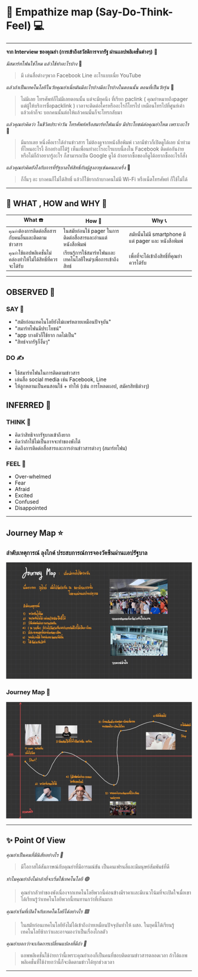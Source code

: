 # 💾 Empathize map (Say-Do-Think-Feel) 💻
----------

__จาก Interview ของคุณย่า (การเข้าถึงสวัสดิการจากรัฐ ผ่านเเอปพลิเคชั่นต่างๆ)__ 🎥

_มีสมาร์ทโฟนใช่ไหม แล้วใช้ทำอะไรบ้าง_ 📱

> มี เล่นสื่อต่างๆพวก Facebook Line อะไรแบบเนี่ย YouTube

_แล้วถ้าเป็นเทคโนโลยีในวัยคุณย่าเนี่ยมันมีอะไรบ้างมีอะไรบ้างในตอนนั้น ตอนที่เป็นวัยรุ่น_ 🧒

> ไม่มีเลย โทรศัพท์ก็ไม่มีเลยตอนนั้น แต่จะมียุคนึง ที่เรียก paclink ( คุณย่าหมายถึงpager แต่ผู้ให้บริการชื่อpacklink ) เวลาจะติดต่อใครหรืออะไรก็โทรไป เหมือนโทรไปที่ศูนย์เค้า แล้วเค้าก็จะ บอกคนนั้นต่อให้แล้วคนนั้นก็จะโทรกลับมา 

_แล้วคุณย่าคิดว่า ในชีวิตประจำวัน โทรศัพท์หรือสมาร์ทโฟนเนี่ย มีประโยชน์ต่อคุณย่าไหม เพราะอะไร_ 📲

> มีมากเลย หนึ่งคือเราได้อ่านข่าวสาร ไม่ต้องดูจากหนังสือพิมพ์ เวลามีข่าวก็เปิดดูได้เลย น้ำท่วมที่ไหนอะไรงี้ อีกอย่างก็ได้รู้ เห็นเพื่อนทำอะไรอะไรแบบนี้ลงใน Facebook ติดต่อกันง่าย หรือไม่ก็ถ้าอยากรู้อะไร ก็สามารถเปิด Google ดูได้ ถ้าอยากซื้อของก็ดูได้อยากซื้ออะไรก็สั่ง

_แล้วคุณย่าคิดยังไงกับการที่รัฐบาลให้สิทธิ์กับผู้สูงอายุเช่นคนละครึ่ง_ 💸

> ก็งั้นๆ อะ บางคนก็ไม่ได้สิทธิ์ แล้วก็ใช้ยากถ้าบางคนไม่มี Wi-Fi หรือเน็ตโทรศัพท์ ก็ใช้ไม่ได้
----------

## 💭 WHAT , HOW and WHY 💭

| What ☎️ | How 💌 | Why 📞|
| ------------- | ------------- | ------------- |
| `คุณย่า`ต้องการติดต่อสื่อสารกับคนอื่นและติดตามข่าวสาร | ในสมัยก่อนใช้ pager ในการติดต่อสื่อสารและอ่านแต่หนังสือพิมพ์ | สมัยนั้นไม่มี smartphone มีแต่ pager และ หนังสือพิมพ์ |
| `คุณย่า`ใช้แอปพลิเคชั่นไม่คล่องทำให้ไม่ได้สิทธิ์ที่ควรจะได้รับ | เรียนรู้การใช้สมาร์ทโฟนเเละเทคโนโลยีใหม่ๆเพื่อการเข้าถึงสิทธ์ | เพื่อที่จะได้เข้าถึงสิทธิ์ที่คุณย่าควรได้รับ
----------

## OBSERVED 🌝
### SAY 💬
-  "สมัยก่อนเทคโนโลยียังไม่เเพร่หลายเหมือนปัจจุบัน"
-  "สมาร์ทโฟนมีประโยชน์"
-  "app บางตัวก็ใช้ยาก กดไม่เป็น"
-  "สิทธ์จากรัฐก็งั้นๆ"
### DO ✍️
- ใช้สมาร์ทโฟนในการติดตามข่าวสาร
- เล่นสื่อ social media เช่น Facebook, Line
- ให้ลูกหลานเป็นคนสอนใช้ + ทำให้ (เช่น การโหลดเเอป, สมัครสิทธิต่างๆ)
## INFERRED 🌛
### THINK 💭
- คิดว่าสิทธิจากรัฐบาลเข้าถึงยาก
- คิดว่าถ้าใช้ไม่เป็นอาจจะทำของพังได้
- คิดถึงการติดต่อสื่อสารเเละการอ่านข่าวสารต่างๆ (สมาร์ทโฟน)
### FEEL 🌙
- Over-whelmed
- Fear
- Afraid
- Excited
- Confused
- Disappointed
-----
## Journey Map ⭐
### ลำดับเหตุการณ์ ลุงไกด์ ประสบการณ์การจองวัคซีนผ่านเเอปรัฐบาล
![JourneyMap1](./IMAGES/JourneyMap-DT.jpg)

### Journey Map 🌟
![JourneyMap/](./IMAGES/JourneyMap-DT2.jpg)

----------

## ✨ Point Of View 
*คุณย่าเป็นคนที่มีนิสัยอย่างไร 💜*
> มีโอกาสได้สัมภาษณ์กับคุณย่าที่มีอารมณ์ขัน เป็นคนเฟรนลี่และมีมนุษย์สัมพันธ์ที่ดี
 
*ทำไมคุณย่าถึงไม่กล้าที่จะเริ่มใช้เทคโนโลยี 🟣*
> คุณย่ากลัวทำของพังเนื่องจากเทคโนโลยีพวกนี้ค่อนข้างมีราคาเเละมีเเนวโน้มที่จะเปิดใจเมื่อเขาได้เรียนรู้ว่าเทคโนโลยีพวกนี้ทนทานกว่าที่เห็นมาก
 
*คุณย่าเริ่มที่เปิดใจกับเทคโนโลยีได้อย่างไร 🟪*
> ในสมัยก่อนเทคโนโลยียังไม่ได้เข้าถึงง่ายเหมือนปัจจุบันทำให้ ผสอ. ในยุคนี้ได้เรียนรู้เทคโนโลยีช้ากว่าเเละอาจมองว่าเป็นเรื่องไกลตัว
 
*คุณย่าบอกว่าจะเกิดการเปลี่ยนแปลงที่ดีถ้า 📰*
> แอพพลิเคชั่นใช้ง่ายกว่านี้เพราะคุณย่าเองก็เป็นคนที่ชอบติดตามข่าวสารตลอดเวลา ถ้าได้แอพพลิเคชั่นที่ใช้ง่ายกว่านี้ก็จะติดตามข่าวได้ทุกช่วงเวลา
 
----------
